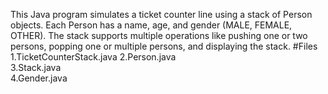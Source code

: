 This Java program simulates a ticket counter line using a stack of Person objects. 
Each Person has a name, age, and gender (MALE, FEMALE, OTHER). 
The stack supports multiple operations like pushing one or two persons, popping one or multiple persons, and displaying the stack.
#Files
1.TicketCounterStack.java
2.Person.java	
3.Stack.java	
4.Gender.java
